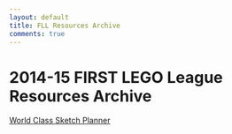 ```yaml
---
layout: default
title: FLL Resources Archive
comments: true
---
```


<div class="container">

<h1>2014-15 FIRST LEGO League Resources Archive</h1>
<a href="drawplan/">World Class Sketch Planner</a><br>

</div>
